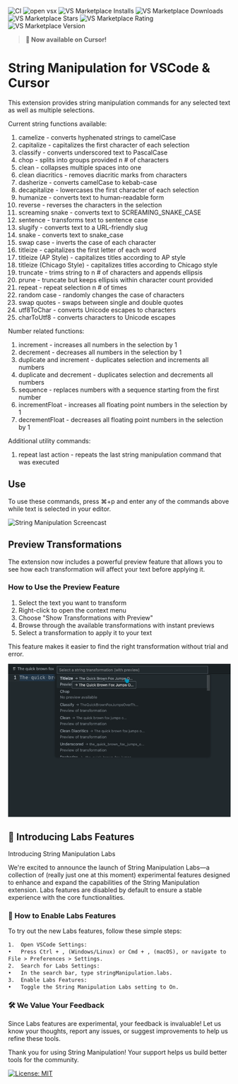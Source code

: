 ![CI](https://img.shields.io/github/actions/workflow/status/marclipovsky/vscode-string-manipulation/ci.yml) ![open vsx](https://img.shields.io/open-vsx/v/marclipovsky/string-manipulation) ![VS Marketplace Installs](https://img.shields.io/visual-studio-marketplace/i/marclipovsky.string-manipulation) ![VS Marketplace Downloads](https://img.shields.io/visual-studio-marketplace/d/marclipovsky.string-manipulation)  ![VS Marketplace Stars](https://img.shields.io/visual-studio-marketplace/stars/marclipovsky.string-manipulation)  ![VS Marketplace Rating](https://img.shields.io/visual-studio-marketplace/r/marclipovsky.string-manipulation) ![VS Marketplace Version](https://img.shields.io/visual-studio-marketplace/v/marclipovsky.string-manipulation)

> **📢 Now available on Cursor!**

# String Manipulation for VSCode & Cursor

This extension provides string manipulation commands for any selected text as well
as multiple selections.

Current string functions available:

1. camelize - converts hyphenated strings to camelCase
1. capitalize - capitalizes the first character of each selection
1. classify - converts underscored text to PascalCase
1. chop - splits into groups provided n # of characters
1. clean - collapses multiple spaces into one
1. clean diacritics - removes diacritic marks from characters
1. dasherize - converts camelCase to kebab-case
1. decapitalize - lowercases the first character of each selection
1. humanize - converts text to human-readable form
1. reverse - reverses the characters in the selection
1. screaming snake - converts text to SCREAMING_SNAKE_CASE
1. sentence - transforms text to sentence case
1. slugify - converts text to a URL-friendly slug
1. snake - converts text to snake_case
1. swap case - inverts the case of each character
1. titleize - capitalizes the first letter of each word
1. titleize (AP Style) - capitalizes titles according to AP style
1. titleize (Chicago Style) - capitalizes titles according to Chicago style
1. truncate - trims string to n # of characters and appends ellipsis
1. prune - truncate but keeps ellipsis within character count provided
1. repeat - repeat selection n # of times
1. random case - randomly changes the case of characters
1. swap quotes - swaps between single and double quotes
1. utf8ToChar - converts Unicode escapes to characters
1. charToUtf8 - converts characters to Unicode escapes

Number related functions:

1. increment - increases all numbers in the selection by 1
1. decrement - decreases all numbers in the selection by 1
1. duplicate and increment - duplicates selection and increments all numbers
1. duplicate and decrement - duplicates selection and decrements all numbers
1. sequence - replaces numbers with a sequence starting from the first number
1. incrementFloat - increases all floating point numbers in the selection by 1
1. decrementFloat - decreases all floating point numbers in the selection by 1

Additional utility commands:

1. repeat last action - repeats the last string manipulation command that was executed

## Use

To use these commands, press ⌘+p and enter any of the commands above while text is selected in your editor.

![String Manipulation Screencast](images/demo.gif)

## Preview Transformations

The extension now includes a powerful preview feature that allows you to see how each transformation will affect your text before applying it.

### How to Use the Preview Feature

1. Select the text you want to transform
2. Right-click to open the context menu
3. Choose "Show Transformations with Preview"
4. Browse through the available transformations with instant previews
5. Select a transformation to apply it to your text

This feature makes it easier to find the right transformation without trial and error.

![String Manipulation Preview Feature](images/preview-demo.gif)

## 🧪 Introducing Labs Features

Introducing String Manipulation Labs

We're excited to announce the launch of String Manipulation Labs—a collection of (really just one at this moment) experimental features designed to enhance and expand the capabilities of the String Manipulation extension. Labs features are disabled by default to ensure a stable experience with the core functionalities.

### 🚀 How to Enable Labs Features

To try out the new Labs features, follow these simple steps:

	1.	Open VSCode Settings:
	•	Press Ctrl + , (Windows/Linux) or Cmd + , (macOS), or navigate to File > Preferences > Settings.
	2.	Search for Labs Settings:
	•	In the search bar, type stringManipulation.labs.
	3.	Enable Labs Features:
	•	Toggle the String Manipulation Labs setting to On.

### 🛠️ We Value Your Feedback

Since Labs features are experimental, your feedback is invaluable! Let us know your thoughts, report any issues, or suggest improvements to help us refine these tools.

Thank you for using String Manipulation!
Your support helps us build better tools for the community.

[![License: MIT](https://img.shields.io/badge/License-MIT-yellow.svg)](https://opensource.org/licenses/MIT)
